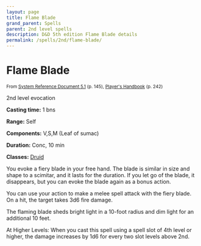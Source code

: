 ```yaml
---
layout: page
title: Flame Blade
grand_parent: Spells
parent: 2nd level spells 
description: D&D 5th edition Flame Blade details
permalink: /spells/2nd/flame-blade/
---
```


# Flame Blade

<small>From <a target="_blank" href="https://media.wizards.com/2016/downloads/DND/SRD-OGL_V5.1.pdf">System Reference Document 5.1</a> (p. 145), <a target="_blank" href="https://dnd.wizards.com/products/tabletop-games/rpg-products/rpg_playershandbook">Player's Handbook</a> (p. 242)</small>


2nd level evocation

**Casting time:** 1 bns

**Range:** Self

**Components:** V,S,M (Leaf of sumac)

**Duration:** Conc, 10 min

**Classes:** [Druid](/classes/druid/)

You evoke a fiery blade in your free hand. The blade is similar in size and shape to a scimitar, and it lasts for the duration. If you let go of the blade, it disappears, but you can evoke the blade again as a bonus action.

   You can use your action to make a melee spell attack with the fiery blade. On a hit, the target takes 3d6 fire damage.

   The flaming blade sheds bright light in a 10-foot radius and dim light for an additional 10 feet.

   At Higher Levels: When you cast this spell using a spell slot of 4th level or higher, the damage increases by 1d6 for every two slot levels above 2nd.